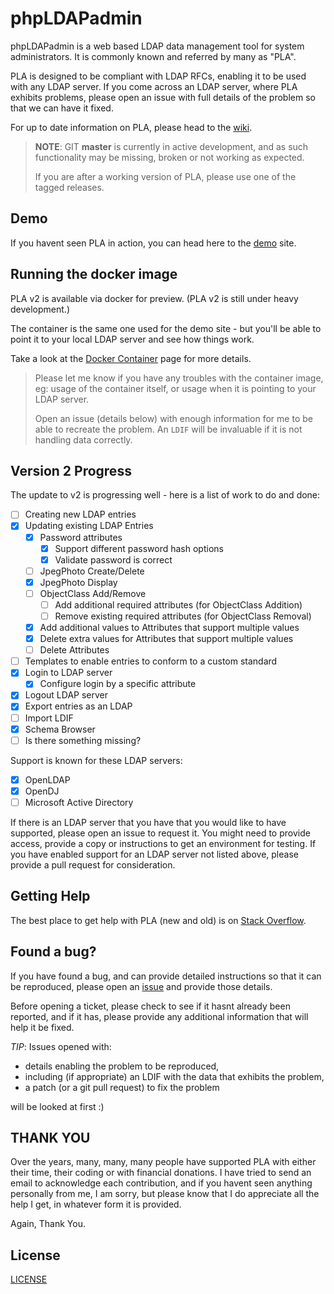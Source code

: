 # phpLDAPadmin
phpLDAPadmin is a web based LDAP data management tool for system administrators. It is commonly known and referred by many as "PLA".

PLA is designed to be compliant with LDAP RFCs, enabling it to be used with any LDAP server.
If you come across an LDAP server, where PLA exhibits problems, please open an issue with full details of the problem so that we can have it fixed.

For up to date information on PLA, please head to the [wiki](https://github.com/leenooks/phpLDAPadmin/wiki).

> **NOTE**: GIT **master** is currently in active development, and as such functionality may be missing, broken or not working as expected.
>
> If you are after a working version of PLA, please use one of the tagged releases.

## Demo
If you havent seen PLA in action, you can head here to the [demo](https://demo.phpldapadmin.org) site.

## Running the docker image
PLA v2 is available via docker for preview. (PLA v2 is still under heavy development.)

The container is the same one used for the demo site - but you'll be able to point it to your local LDAP server and see how things work.

Take a look at the [Docker Container](https://github.com/leenooks/phpLDAPadmin/wiki/Docker-Container) page for more details.

> Please let me know if you have any troubles with the container image, eg: usage of the container itself, or usage when it is pointing to your LDAP server.
>
> Open an issue (details below) with enough information for me to be able to recreate the problem. An `LDIF` will be invaluable if it is not handling data correctly.

## Version 2 Progress

The update to v2 is progressing well - here is a list of work to do and done:

- [ ] Creating new LDAP entries
- [X] Updating existing LDAP Entries
  - [X] Password attributes
    - [X] Support different password hash options
    - [X] Validate password is correct
  - [ ] JpegPhoto Create/Delete
  - [X] JpegPhoto Display
  - [ ] ObjectClass Add/Remove
    - [ ] Add additional required attributes (for ObjectClass Addition)
    - [ ] Remove existing required attributes (for ObjectClass Removal)
  - [X] Add additional values to Attributes that support multiple values
  - [X] Delete extra values for Attributes that support multiple values
  - [ ] Delete Attributes
- [ ] Templates to enable entries to conform to a custom standard
- [X] Login to LDAP server
  - [X] Configure login by a specific attribute
- [X] Logout LDAP server
- [X] Export entries as an LDAP
- [ ] Import LDIF
- [X] Schema Browser
- [ ] Is there something missing?

Support is known for these LDAP servers:
- [X] OpenLDAP
- [X] OpenDJ
- [ ] Microsoft Active Directory

If there is an LDAP server that you have that you would like to have supported, please open an issue to request it.
You might need to provide access, provide a copy or instructions to get an environment for testing. If you have enabled 
support for an LDAP server not listed above, please provide a pull request for consideration.

## Getting Help
The best place to get help with PLA (new and old) is on [Stack Overflow](https://stackoverflow.com/tags/phpldapadmin/info).

## Found a bug?
If you have found a bug, and can provide detailed instructions so that it can be reproduced, please open an [issue](https://github.com/leenooks/phpLDAPadmin/issues) and provide those details.

Before opening a ticket, please check to see if it hasnt already been reported, and if it has, please provide any additional information that will help it be fixed.

*TIP*: Issues opened with:

* details enabling the problem to be reproduced,
* including (if appropriate) an LDIF with the data that exhibits the problem,
* a patch (or a git pull request) to fix the problem

will be looked at first :)

## THANK YOU
Over the years, many, many, many people have supported PLA with either their time, their coding or with financial donations.
I have tried to send an email to acknowledge each contribution, and if you havent seen anything personally from me, I am sorry, but please know that I do appreciate all the help I get, in whatever form it is provided.

Again, Thank You.

## License
[LICENSE](LICENSE)
